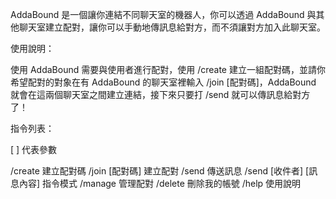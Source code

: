 AddaBound 是一個讓你連結不同聊天室的機器人，你可以透過 AddaBound 與其他聊天室建立配對，讓你可以手動地傳訊息給對方，而不須讓對方加入此聊天室。

使用說明：

使用 AddaBound 需要與使用者進行配對，使用 /create 建立一組配對碼，並請你希望配對的對象在有 AddaBound 的聊天室裡輸入 /join [配對碼]，AddaBound 就會在這兩個聊天室之間建立連結，接下來只要打 /send 就可以傳訊息給對方了！

指令列表：

[ ] 代表參數

/create 建立配對碼
/join [配對碼] 建立配對
/send 傳送訊息
/send [收件者] [訊息內容] 指令模式
/manage 管理配對
/delete 刪除我的帳號
/help 使用說明
